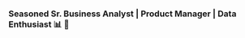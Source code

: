 ### Seasoned Sr. Business Analyst | Product Manager | Data Enthusiast 📊 👋

<!--
**nikdshpnde/nikdshpnde** is a ✨ _special_ ✨ repository because its `README.md` (this file) appears on your GitHub profile.

# 👋 About Me

🏢 Currently driving innovation at Vizible Results Inc, Boston, MA.
   - Leading SaaS B2B analytics platform roadmap.
   - Crafting Business and Functional requirements for strategic alignment.

Passionate about crafting elegant solutions from raw data to forge business growth. Adept at streamlining workflows, optimizing performance, and exceeding KPIs. Key competencies include:

- Agile Methodologies (Scrum, Kanban): Streamlining product lifecycles for B2B SaaS platforms, entertainment apps, and healthcare portals.
- Business & Functional Requirements: Aligning tech strategies with business goals, reducing rework, and enhancing stakeholder buy-in.
- Data Analysis & Visualization: Power BI maestro, extracting insights from diverse sources and crafting actionable dashboards for data-driven decision-making.
- ETL & Data Pipelines: Building efficient pipelines to ensure data accuracy and availability for analysis, boosting operational efficiency.
- Product Management: Leading cross-functional teams through roadmap planning, prioritization, and execution, exceeding revenue targets and user expectations.
- Quantitative Modeling: XGBOOST and machine learning enthusiast, building models to optimize resource allocation, pricing strategies, and customer experience.

# 🚀 Proven Track Record

- Spearheaded market research utilizing Gartner and Forrester reports.
- Optimized data analysis with Root-Cause Analysis, resulting in a 20% efficiency boost.
- Enhanced user satisfaction and retention with Power BI insights.

# 🔍 Previous Roles

- Product Manager at Sage Streaming, Boston, MA.
- Healthcare Data Analyst Intern at Mass General Brigham Health Plan.
- Business Process Analyst at The Princeton Review-Emirates ScorePlus, Dubai, UAE.
- Project Business Analyst at IDP Education, India.
- Business Project Manager at TC Global, India.
- Technical Project Coordinator at Jamboree Education, India.

# 🛠️ Skills

Change Management | Project Governance | Business Analytics | Process Optimization | SDLC | Stakeholder Management.

Let's collaborate and drive data-driven solutions! 💼📈

-->
